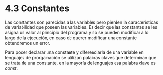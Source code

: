 # 4.3 Constantes

Las constantes son parecidas a las variables pero pierden la características de variabilidad que poseen las variables. Es decir que las constantes se les asigna un valor al principio del programa y no se pueden modificar a lo largo de la ejecución, en caso de querer modificar una constante obtendremos un error.

Para poder declarar una constante y diferenciarla de una variable en lenguajes de prorgamación se utilizan palabras claves que determinan que se trata de una constante, en la mayoría de lenguajes esa palabra clave es *const*.